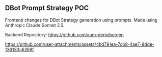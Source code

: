 ## DBot Prompt Strategy POC
Frontend changes for DBot Strategy generation using prompts. Made using Anthropic Claude Sonnet 3.5.

Backend Repository: https://github.com/aum-deriv/botgen

https://github.com/user-attachments/assets/4bd791ea-7cb8-4ae7-8dde-136133c6269f
